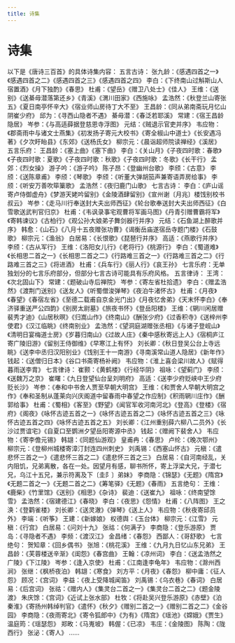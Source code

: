 ```yaml
---
title: 诗集
---
```




# 诗集

以下是《唐诗三百首》的具体诗集内容：
五言古诗：
张九龄：《感遇四首之一》《感遇四首之二》《感遇四首之三》《感遇四首之四》
李白：《下终南山过斛斯山人宿置酒》《月下独酌》《春思》
杜甫：《望岳》《赠卫八处士》《佳人》
王维：《送别》《送綦毋潜落第还乡》《青溪》《渭川田家》《西施咏》
孟浩然：《秋登兰山寄张五》《夏日南亭怀辛大》《宿业师山房待丁大不至》
王昌龄：《同从弟南斋玩月忆山阴崔少府》
邱为：《寻西山隐者不遇》
綦毋潜：《春泛若耶溪》
常建：《宿王昌龄隐居》
岑参：《与高适薛据登慈恩寺浮图》
元结：《贼退示官吏并序》
韦应物：《郡斋雨中与诸文士燕集》《初发扬子寄元大校书》《寄全椒山中道士》《长安遇冯著》《夕次盱眙县》《东郊》《送杨氏女》
柳宗元：《晨诣超师院读禅经》《溪居》
五言乐府：
王昌龄：《塞上曲》《塞下曲》
李白：《关山月》《子夜四时歌：春歌》《子夜四时歌：夏歌》《子夜四时歌：秋歌》《子夜四时歌：冬歌》《长干行》
孟郊：《烈女操》
游子吟：《游子吟》
陈子昂：《登幽州台歌》
李颀：《古意》
李颀：《送陈章甫》
李颀：《琴歌》
李颀：《听董大弹胡笳声兼寄语弄房给事》
李颀：《听安万善吹筚篥歌》
孟浩然：《夜归鹿门山歌》
七言古诗：
李白：《庐山谣寄卢侍御虚舟》《梦游天姥吟留别》《金陵酒肆留别》《宣州谢〔月兆〕楼饯别校书叔云》
岑参：《走马川行奉送封大夫出师西征》《轮台歌奉送封大夫出师西征》《白雪歌送武判官归京》
杜甫：《韦讽录事宅观曹将军画马图》《丹青引赠曹霸将军》《寄韩谏议》《古柏行》《观公孙大娘弟子舞剑器行并序》
元结：《石鱼湖上醉歌并序》
韩愈：《山石》《八月十五夜赠张功曹》《谒衡岳庙遂宿岳寺题门楼》《石鼓歌》
柳宗元：《渔翁》
白居易：《长恨歌》《琵琶行并序》
高适：《燕歌行并序》
李颀：《古从军行》
王维：《洛阳女儿行》《老将行》《桃源行》
李白：《蜀道难》《长相思二首之一》《长相思二首之二》《行路难三首之一》《行路难三首之二》《行路难三首之三》《将进酒》
杜甫：《兵车行》《丽人行》《哀王孙》
七言乐府：无单独划分的七言乐府部分，但部分七言古诗可能具有乐府风格。
五言律诗：
王湾：《次北固山下》
常建：《题破山寺后禅院》
岑参：《寄左省杜拾遗》
李白：《赠孟浩然》《渡荆门送别》《送友人》《听蜀僧浚弹琴》《夜泊牛渚怀古》
杜甫：《月夜》《春望》《春宿左省》《至德二载甫自京金光门出》《月夜忆舍弟》《天末怀李白》《奉济驿重送严公四韵》《别房太尉墓》《旅夜书怀》《登岳阳楼》
王维：《辋川闲居赠裴秀才迪》《山居秋暝》《归嵩山作》《终南山》《酬张少府》《过香积寺》《送梓州李使君》《汉江临眺》《终南别业》
孟浩然：《望洞庭湖赠张丞相》《与诸子登岘山》《清明日宴梅道士房》《岁暮归南山》《过故人庄》《秦中感秋寄远上人》《宿桐庐江寄广陵旧游》《留别王侍御维》《早寒江上有怀》
刘长卿：《秋日登吴公台上寺远眺》《送李中丞归汉阳别业》《饯别王十一南游》《寻南溪常山道人隐居》《新年作》
钱起：《送僧归日本》《谷口书斋寄杨补阙》
韦应物：《淮上喜会梁川故人》《赋得暮雨送李胄》
七言律诗：
崔颢：《黄鹤楼》《行经华阴》
祖咏：《望蓟门》
李颀：《送魏万之京》
崔曙：《九日登望仙台呈刘明府》
高适：《送李少府贬峡中王少府贬长沙》
岑参：《奉和中书舍人贾至早朝大明宫》
王维：《和贾舍人早朝大明宫之作》《奉和圣制从蓬莱向兴庆阁道中留春雨中春望之作应制》《积雨辋川庄作》《酬郭给事》
杜甫：《蜀相》《客至》《野望》《闻官军收河南河北》《登高》《登楼》《宿府》《阁夜》《咏怀古迹五首之一》《咏怀古迹五首之二》《咏怀古迹五首之三》《咏怀古迹五首之四》《咏怀古迹五首之五》
刘长卿：《江州重别薛六柳八二员外》《长沙过贾谊宅》《自夏口至鹦洲夕望岳阳寄源中丞》
钱起：《赠阙下裴舍人》
韦应物：《寄李儋元锡》
韩翃：《同题仙游观》
皇甫冉：《春思》
卢纶：《晚次鄂州》
柳宗元：《登柳州城楼寄漳汀封连四州刺史》
刘禹锡：《西塞山怀古》
元稹：《遣悲怀三首之一》《遣悲怀三首之二》《遣悲怀三首之三》
白居易：《自河南经乱，关内阻饥，兄弟离散，各在一处。因望月有感，聊书所怀，寄上浮梁大兄，于潜七兄，乌江十五兄，兼示符离及下〔圭阝〕弟妹》
李商隐：《锦瑟》《无题》《隋宫》《无题二首之一》《无题二首之二》《筹笔驿》《无题》《春雨》
五言绝句：
王维：《鹿柴》《竹里馆》《送别》《相思》《杂诗》
裴迪：《送崔九》
祖咏：《终南望馀雪》
孟浩然：《宿建德江》《春晓》
李白：《夜思》《怨情》
杜甫：《八阵图》
王之涣：《登鹳雀楼》
刘长卿：《送灵澈》《弹琴》《送上人》
韦应物：《秋夜寄邱员外》
李端：《听筝》
王建：《新嫁娘》
权德舆：《玉台体》
柳宗元：《江雪》
元稹：《行宫》
白居易：《问刘十九》
张祜：《何满子》
李商隐：《登乐游原》
贾岛：《寻隐者不遇》
李频：《渡汉江》
金昌绪：《春怨》
西鄙人：《哥舒歌》
七言绝句：
贺知章：《回乡偶书》
张旭：《桃花溪》
王维：《九月九日忆山东兄弟》
王昌龄：《芙蓉楼送辛渐》《闺怨》《春宫曲》
王翰：《凉州词》
李白：《送孟浩然之广陵》《下江陵》
岑参：《逢入京使》
杜甫：《江南逢李龟年》
韦应物：《滁州西涧》
张继：《枫桥夜泊》
韩翃：《寒食》
刘方平：《月夜》《春怨》
柳中庸：《征人怨》
顾况：《宫词》
李益：《夜上受降城闻笛》
刘禹锡：《乌衣巷》《春词》
白居易：《后宫词》
张祜：《赠内人》《集灵台二首之一》《集灵台二首之二》《题金陵渡》
朱庆馀：《宫词》《近试上张水部》
杜牧：《将赴吴兴登乐游原》《赤壁》《泊秦淮》《寄扬州韩绰判官》《遣怀》《秋夕》《赠别二首之一》《赠别二首之二》《金谷园》
李商隐：《夜雨寄北》《寄令狐郎中》《为有》《隋宫》《瑶池》《嫦娥》《贾生》
温庭筠：《瑶瑟怨》
郑畋：《马嵬坡》
韩偓：《已凉》
韦庄：《金陵图》
陈陶：《陇西行》
张泌：《寄人》
......